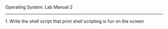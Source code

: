 Operating System: Lab Manual 2
<hr>
1. Write the shell script that print shell scripting is fun on the screen
